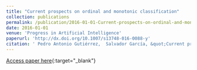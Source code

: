 ```yaml
---
title: "Current prospects on ordinal and monotonic classification"
collection: publications
permalink: /publication/2016-01-01-Current-prospects-on-ordinal-and-monotonic-classification
date: 2016-01-01
venue: 'Progress in Artificial Intelligence'
paperurl: 'http://dx.doi.org/10.1007/s13748-016-0088-y'
citation: ' Pedro Antonio Gutiérrez,  Salvador García, &quot;Current prospects on ordinal and monotonic classification.&quot; Progress in Artificial Intelligence, Vol. 5(3), 2016, pp. 171-179.'
---
```

[Access paper here](http://dx.doi.org/10.1007/s13748-016-0088-y){:target="_blank"}
